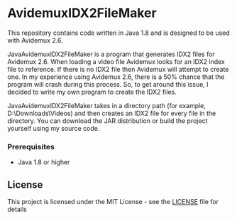 # AvidemuxIDX2FileMaker
This repository contains code written in Java 1.8 and is designed to be used with Avidemux 2.6. 

JavaAvidemuxIDX2FileMaker is a program that generates IDX2 files for Avidemux 2.6. When loading a video file Avidemux looks for an IDX2 index file to reference. If there is no IDX2 file then Avidemux will attempt to create one. In my experience using Avidemux 2.6, there is a 50% chance that the program will crash during this process. So, to get around this issue, I decided to write my own program to create the IDX2 files. 

JavaAvidemuxIDX2FileMaker takes in a directory path (for example, D:\Downloads\Videos) and then creates an IDX2 file for every file in the directory. You can download the JAR distribution or build the project yourself using my source code.

### Prerequisites
* Java 1.8 or higher

## License

This project is licensed under the MIT License - see the [LICENSE](LICENSE) file for details
